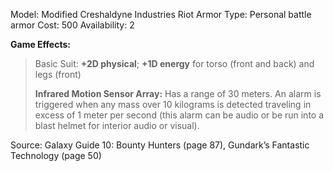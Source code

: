 Model: Modified Creshaldyne Industries Riot Armor
Type: Personal battle armor
Cost: 500
Availability: 2

**Game Effects:**

> Basic Suit: **+2D physical**; **+1D energy** for torso (front and back) and legs (front)
> 
> **Infrared Motion Sensor Array:** Has a range of 30 meters. An alarm is triggered when any mass over 10 kilograms is detected traveling in excess of 1 meter per second (this alarm can be audio or be run into a blast helmet for interior audio or visual).

Source: Galaxy Guide 10: Bounty Hunters (page 87),
Gundark’s Fantastic Technology (page 50)